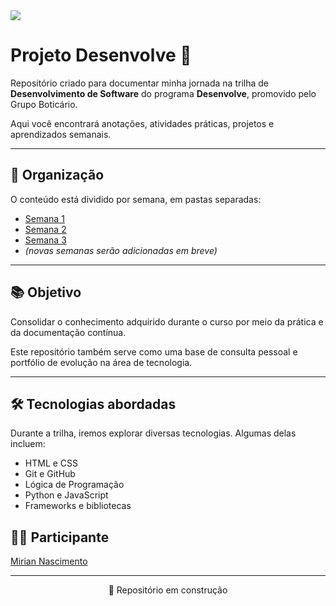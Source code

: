<img src="https://media.fashionnetwork.com/cdn-cgi/image/fit=contain,width=1000,height=1000,format=auto/m/8df5/a6c4/1fa0/41af/e2e1/bdb3/e1ed/ee5f/0c16/b997/b997.png" />

# Projeto Desenvolve 🚀

<p>Repositório criado para documentar minha jornada na trilha de <strong>Desenvolvimento de Software</strong> do programa <strong>Desenvolve</strong>, promovido pelo Grupo Boticário.</p>

<p>Aqui você encontrará anotações, atividades práticas, projetos e aprendizados semanais.</p>

_________________________________________________________________________________________________________________________

## 📁 Organização

<p>O conteúdo está dividido por semana, em pastas separadas:</p>

- <a href="./semana-1">Semana 1</a>
- <a href="./semana-2">Semana 2</a>
- <a href="./semana-3">Semana 3</a>
- *(novas semanas serão adicionadas em breve)*

_________________________________________________________________________________________________________________________

## 📚 Objetivo

<p>Consolidar o conhecimento adquirido durante o curso por meio da prática e da documentação contínua.</p>
<p>Este repositório também serve como uma base de consulta pessoal e portfólio de evolução na área de tecnologia.</p>


_________________________________________________________________________________________________________________________

## 🛠️ Tecnologias abordadas

<p>Durante a trilha, iremos explorar diversas tecnologias. Algumas delas incluem:</p>

- HTML e CSS
- Git e GitHub
- Lógica de Programação
- Python e JavaScript
- Frameworks e bibliotecas 



## 👩‍💻 Participante

<p><a href="https://www.linkedin.com/in/mirian-nascimento/" target="_blank" rel="noopener noreferrer">Mirian Nascimento</a></p>

_________________________________________________________________________________________________________________________

<p align="center">📌 Repositório em construção</p>
